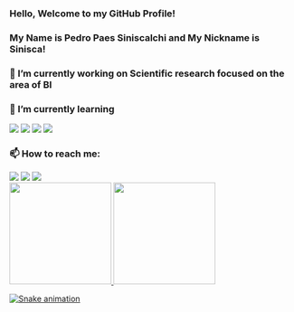 ### Hello, Welcome to my GitHub Profile!
### My Name is Pedro Paes Siniscalchi and My Nickname is Sinisca!

### 🔭 I’m currently working on Scientific research focused on the area of BI
### 🌱 I’m currently learning 
  <img src="https://cdn.jsdelivr.net/gh/devicons/devicon/icons/angularjs/angularjs-original.svg" />
  <img src="https://cdn.jsdelivr.net/gh/devicons/devicon/icons/docker/docker-original.svg" />
  <img src="https://cdn.jsdelivr.net/gh/devicons/devicon/icons/python/python-original.svg" />
  <img src="https://cdn.jsdelivr.net/gh/devicons/devicon/icons/nodejs/nodejs-original.svg" />
  
### 📫 How to reach me: 
  <div>
    <a href="https://instagram.com/pedrosinisca" target="_blank"><img src="https://img.shields.io/badge/-Instagram-%23E4405F?style=for-the-badge&logo=instagram&logoColor=white" target="_blank"></a>
    <a href = "mailto:pedrosinisca@outlook.com.br"><img src="https://img.shields.io/badge/Microsoft_Outlook-0078D4?style=for-the-badge&logo=microsoft-outlook&logoColor=white" target="_blank"></a>
    <a href="https://www.linkedin.com/in/pedrosinisca" target="_blank"><img src="https://img.shields.io/badge/-LinkedIn-%230077B5?style=for-the-badge&logo=linkedin&logoColor=white" target="_blank"></a>   
</div>

<div>
<a href="https://github.com/seu-usuário-aqui">
<img height="180em" src="https://github-readme-stats.vercel.app/api/top-langs/?username=sinisca&layout=compact&langs_count=7&theme=dracula"/>
<img height="180em" src="https://github-readme-stats.vercel.app/api?username=sinisca&show_icons=true&theme=dracula&include_all_commits=true&count_private=true"/>
</div>
  
  ![Snake animation](https://github.com/Sinisca/Sinisca/blob/output/github-contribution-grid-snake.svg)

